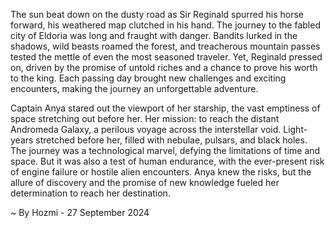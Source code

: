 
The sun beat down on the dusty road as Sir Reginald spurred his horse forward, his weathered map clutched in his hand. The journey to the fabled city of Eldoria was long and fraught with danger. Bandits lurked in the shadows, wild beasts roamed the forest, and treacherous mountain passes tested the mettle of even the most seasoned traveler. Yet, Reginald pressed on, driven by the promise of untold riches and a chance to prove his worth to the king. Each passing day brought new challenges and exciting encounters, making the journey an unforgettable adventure.

Captain Anya stared out the viewport of her starship, the vast emptiness of space stretching out before her. Her mission: to reach the distant Andromeda Galaxy, a perilous voyage across the interstellar void. Light-years stretched before her, filled with nebulae, pulsars, and black holes. The journey was a technological marvel, defying the limitations of time and space. But it was also a test of human endurance, with the ever-present risk of engine failure or hostile alien encounters. Anya knew the risks, but the allure of discovery and the promise of new knowledge fueled her determination to reach her destination. 

~ By Hozmi - 27 September 2024
